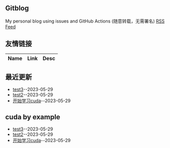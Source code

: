 ## Gitblog
My personal blog using issues and GitHub Actions (随意转载，无需署名)
[RSS Feed](https://raw.githubusercontent.com/wjwever/gitblog/master/feed.xml)
## 友情链接
| Name | Link | Desc | 
 | ---- | ---- | ---- |
## 最近更新
- [test3](https://github.com/wjwever/gitblog/issues/12)--2023-05-29
- [test2](https://github.com/wjwever/gitblog/issues/11)--2023-05-29
- [开始学习cuda](https://github.com/wjwever/gitblog/issues/10)--2023-05-29
## cuda by example
- [test3](https://github.com/wjwever/gitblog/issues/12)--2023-05-29
- [test2](https://github.com/wjwever/gitblog/issues/11)--2023-05-29
- [开始学习cuda](https://github.com/wjwever/gitblog/issues/10)--2023-05-29
